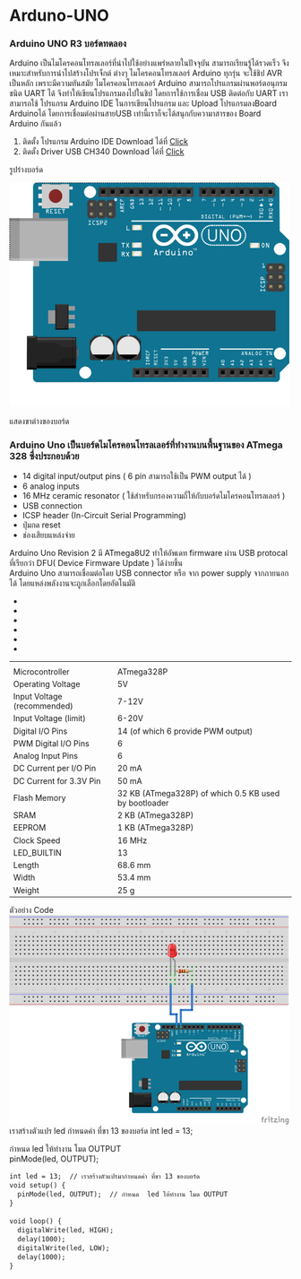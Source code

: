 <h1>Arduno-UNO</h1>
<h3>Arduino UNO R3 บอร์ดทดลอง </h3>
<p>Arduino เป็นไมโครคอนโทรลเลอร์ที่นำไปใช้อย่างแพร่หลายในปัจจุบัน สามารถเรียนรู้ได้รวดเร็ว จึงเหมาะสำหรับการนำไปสร้างโปรเจ็กต์ ต่างๆ ไมโครคอนโทรลเลอร์ Arduino ทุกรุ่น จะใช้ชิป AVR เป็นหลัก เพราะมีความทันสมัย ไมโครคอนโทรลเลอร์ Arduino สามารถโปรแกรมผ่านพอร์ตอนุกรมชนิต UART ได้ จึงทำให้เขียนโปรแกรมลงไปในชิป โดยการใช้การเชื่อม USB ติดต่อกับ UART
เราสามารถใช้ โปรแกรม Arduino IDE ในการเขียนโปรแกรม และ Upload โปรแกรมลงBoard Arduinoได้ โดยการเชื่อมต่อผ่านสายUSB เท่านี้เราก็จะได้สนุกกับความาสารของ Board Arduino กันแล้ว</p>


1. ติดตั้ง โปรแกรม Arduino IDE Download ได้ที่  <a href="https://www.arduino.cc/en/Main/Software" target="_blank">Click</a> <br>
2. ติดตั้ง Driver USB CH340 Download ได้ที่ <a href="https://sparks.gogo.co.nz/ch340.html" target="_blank">Click</a>

รูปร่างบอร์ด

<div>
<img src="images/arduino-uno.png" width="500">
</div>


แสดงขาต่างของบอร์ด

<h3>Arduino Uno เป็นบอร์ดไมโครคอนโทรลเลอร์ที่ทำงานบนพื้นฐานของ ATmega 328 ซึ่งประกอบด้วย</h3>
<ul>
<li>14 digital input/output pins ( 6 pin สามารถใช้เป็น PWM output ได้ )</li>
<li>6 analog inputs</li>
<li>16 MHz ceramic resonator ( ใช้สำหรับกรองความถี่ให้กับบอร์ดไมโครคอนโทรลเลอร์ )</li>
<li>USB connection</li>
<li> ICSP header (In-Circuit Serial Programming)</li>
<li>ปุ่มกด reset</li>
<li>ช่องเสียบแหล่งจ่าย</li>  
</ul>

Arduino Uno Revision 2 มี ATmega8U2 ทำให้อัพเดท firmware ผ่าน USB protocal ที่เรียกว่า DFU( Device Firmware Update ) ได้ง่ายขึ้น<br>
 Arduino Uno สามารถเชื่อมต่อโดย USB connector หรือ จาก power supply จากภายนอกได้ โดยแหล่งพลังงานจะถูกเลือกโดยอัตโนมัติ<br>
<ul>
<li></li>
<li></li>
<li></li>
<li></li>
<li></li>
<li></li>    
</ul>
<table>
<tr>
<th></th>
<th></th>
</tr>
<tr>
<td>Microcontroller</td>
<td>ATmega328P</td>
</tr>
<tr>
<td>Operating Voltage</td>
<td>5V</td>
</tr>
<tr>  
<td>Input Voltage (recommended)</td>
<td>7-12V</td>
</tr>
<tr>
<td>Input Voltage (limit)</td> 
<td>6-20V</td>
</tr>
<tr>
<td>Digital I/O Pins</td> 
<td>14 (of which 6 provide PWM output)</td>
</tr>
<tr>
<td>PWM Digital I/O Pins</td>
<td>6</td>
</tr>
<tr>   
<td>Analog Input Pins</td>  
<td>6</td>
</tr>
<tr>
<td>DC Current per I/O Pin</td>  
<td>20 mA</td>
</tr>
<tr>
<td>DC Current for 3.3V Pin</td>
<td>50 mA</td>
</tr>
<tr>
<td>Flash Memory</td> 
<td>32 KB (ATmega328P) of which 0.5 KB used by bootloader</td>
</tr>
<tr> 
<td>SRAM</td> 
<td>2 KB (ATmega328P)</td>
</tr>
<tr>
<td>EEPROM</td>
<td>1 KB (ATmega328P)</td>
</tr>
<tr>
<td>Clock Speed</td>  
<td>16 MHz</td>
</tr>
<tr>
<td>LED_BUILTIN</td>
<td>13</td>
</tr>
<tr>
<td>Length</td>
<td>68.6 mm</td>
</tr>
<tr>
<td>Width</td>
<td>53.4 mm</td>
</tr>
<tr>
<td>Weight</td>
<td>25 g</td>
</tr>
</table>	
ตัวอย่าง Code
<div>
<img src="images/arduinotestled.png" width="500">
</div>
เราสร้างตัวแปร led กำหนดค่า ที่ขา 13 ของบอร์ด
int led = 13;

กำหนด  led ให้ทำงาน โมด OUTPUT  
pinMode(led, OUTPUT); 

    int led = 13;  // เราสร้างตัวแปรมากำหนดค่า ที่ขา 13 ของบอร์ด
    void setup() {                
      pinMode(led, OUTPUT);  // กำหนด  led ให้ทำงาน โมด OUTPUT   
    }

    void loop() {
      digitalWrite(led, HIGH);  
      delay(1000);              
      digitalWrite(led, LOW);  
      delay(1000);              
    }


